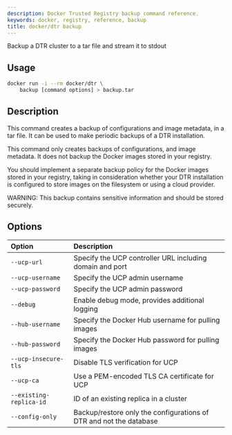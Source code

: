 ```yaml
---
description: Docker Trusted Registry backup command reference.
keywords: docker, registry, reference, backup
title: docker/dtr backup
---
```


Backup a DTR cluster to a tar file and stream it to stdout

## Usage

```bash
docker run -i --rm docker/dtr \
    backup [command options] > backup.tar
```

## Description

This command creates a backup of configurations and image metadata, in a tar
file. It can be used to make periodic backups of a DTR installation.

This command only creates backups of configurations, and image metadata.
It does not backup the Docker images stored in your registry.

You should implement a separate backup policy for the Docker images stored
in your registry, taking in consideration whether your DTR installation is
configured to store images on the filesystem or using a cloud provider.

WARNING: This backup contains sensitive information and should be
stored securely.

## Options

| Option                  | Description                                                        |
|:------------------------|:-------------------------------------------------------------------|
| `--ucp-url`             | Specify the UCP controller URL including domain and port           |
| `--ucp-username`        | Specify the UCP admin username                                     |
| `--ucp-password`        | Specify the UCP admin password                                     |
| `--debug`               | Enable debug mode, provides additional logging                     |
| `--hub-username`        | Specify the Docker Hub username for pulling images                 |
| `--hub-password`        | Specify the Docker Hub password for pulling images                 |
| `--ucp-insecure-tls`    | Disable TLS verification for UCP                                   |
| `--ucp-ca`              | Use a PEM-encoded TLS CA certificate for UCP                       |
| `--existing-replica-id` | ID of an existing replica in a cluster                             |
| `--config-only`         | Backup/restore only the configurations of DTR and not the database |